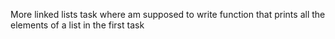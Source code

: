 More linked lists task where am supposed to write function that prints all the elements of a list in the first task
